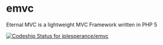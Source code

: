 emvc
====

Eternal MVC is a lightweight MVC Framework written in PHP 5

[ ![Codeship Status for jplesperance/emvc](https://www.codeship.io/projects/cdd2e750-7aee-0130-897c-1231381d8318/status?branch=master)](https://www.codeship.io/projects/2256)
